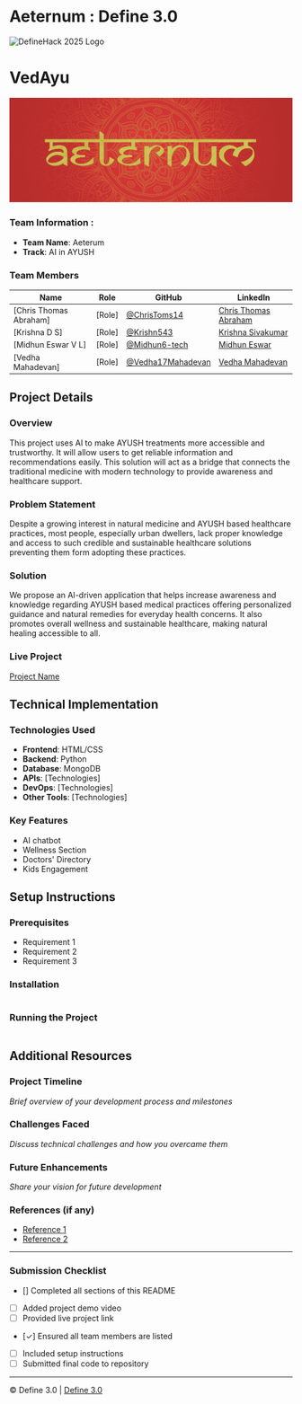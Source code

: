 
# Aeternum : Define 3.0

![DefineHack 2025 Logo](https://github.com/user-attachments/assets/8173bc16-418e-4912-b500-c6427e4ba4b6)

# VedAyu
![VedAyu Cover](Cover%20-%20Aeternum.png)

### Team Information : 
- **Team Name**: Aeterum 
- **Track**: AI in AYUSH 

### Team Members
| Name | Role | GitHub | LinkedIn |
|------|------|--------|----------|
| [Chris Thomas Abraham] | [Role] | [@ChrisToms14](https://github.com/ChrisToms14) | [Chris Thomas Abraham](www.linkedin.com/in/ChrisThomasAbraham) |
| [Krishna D S] | [Role] | [@Krishn543](https://github.com/Krishn543) | [Krishna Sivakumar](http://www.linkedin.com/in/krishna-sivakumar-bb6445308) |
| [Midhun Eswar V L] | [Role] | [@Midhun6-tech](https://github.com/Midhun6-tech) | [Midhun Eswar](http://www.linkedin.com/in/midhun-eswar-a2a2b0306) |
| [Vedha Mahadevan] | [Role] | [@Vedha17Mahadevan](https://github.com/Vedha17Mahadevan) | [Vedha Mahadevan](www.linkedin.com/in/vedhamahadevan) |

## Project Details

### Overview
This project uses AI to make AYUSH treatments more accessible and trustworthy. It will allow users to get reliable information and recommendations easily.  This solution will act as a bridge that connects the traditional medicine with modern technology to provide awareness and healthcare support.

### Problem Statement
Despite a growing interest in natural medicine and AYUSH based healthcare practices, most people, especially urban dwellers, lack proper knowledge and access to such credible and sustainable healthcare solutions preventing them form adopting these practices.

### Solution
We propose an AI-driven application that helps increase awareness and knowledge regarding AYUSH based medical practices offering personalized guidance and natural remedies for everyday health concerns. It also promotes overall wellness and sustainable healthcare, making natural healing accessible to all.

### Live Project
[Project Name](https://your-project-url.com)

## Technical Implementation

### Technologies Used
- **Frontend**: HTML/CSS
- **Backend**: Python
- **Database**: MongoDB
- **APIs**: [Technologies]
- **DevOps**: [Technologies]
- **Other Tools**: [Technologies]

### Key Features
- AI chatbot
- Wellness Section
- Doctors' Directory
- Kids Engagement

## Setup Instructions

### Prerequisites
- Requirement 1
- Requirement 2
- Requirement 3

### Installation 
```bash

```

### Running the Project
```bash

```

## Additional Resources

### Project Timeline
_Brief overview of your development process and milestones_

### Challenges Faced
_Discuss technical challenges and how you overcame them_

### Future Enhancements
_Share your vision for future development_

### References (if any)
- [Reference 1](link)
- [Reference 2](link)

---

### Submission Checklist
- [] Completed all sections of this README
- [ ] Added project demo video
- [ ] Provided live project link
- [✓] Ensured all team members are listed
- [ ] Included setup instructions
- [ ] Submitted final code to repository

---

© Define 3.0 | [Define 3.0](https://www.define3.xyz/)
